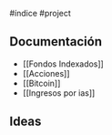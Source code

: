 #índice #project 
## Documentación
+ [[Fondos Indexados]]
+ [[Acciones]]
+ [[Bitcoin]]
+ [[Ingresos por ias]]
## Ideas
